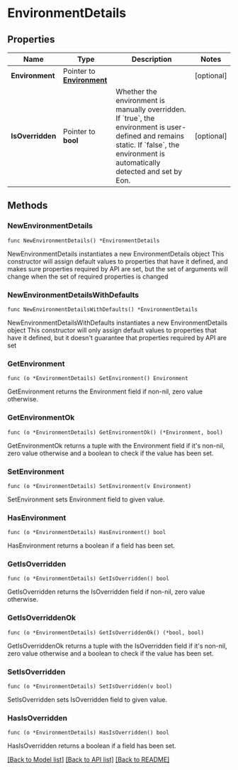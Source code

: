 # EnvironmentDetails

## Properties

Name | Type | Description | Notes
------------ | ------------- | ------------- | -------------
**Environment** | Pointer to [**Environment**](Environment.md) |  | [optional] 
**IsOverridden** | Pointer to **bool** | Whether the environment is manually overridden. If &#x60;true&#x60;, the environment is user-defined and remains static. If &#x60;false&#x60;, the environment is automatically detected and set by Eon.  | [optional] 

## Methods

### NewEnvironmentDetails

`func NewEnvironmentDetails() *EnvironmentDetails`

NewEnvironmentDetails instantiates a new EnvironmentDetails object
This constructor will assign default values to properties that have it defined,
and makes sure properties required by API are set, but the set of arguments
will change when the set of required properties is changed

### NewEnvironmentDetailsWithDefaults

`func NewEnvironmentDetailsWithDefaults() *EnvironmentDetails`

NewEnvironmentDetailsWithDefaults instantiates a new EnvironmentDetails object
This constructor will only assign default values to properties that have it defined,
but it doesn't guarantee that properties required by API are set

### GetEnvironment

`func (o *EnvironmentDetails) GetEnvironment() Environment`

GetEnvironment returns the Environment field if non-nil, zero value otherwise.

### GetEnvironmentOk

`func (o *EnvironmentDetails) GetEnvironmentOk() (*Environment, bool)`

GetEnvironmentOk returns a tuple with the Environment field if it's non-nil, zero value otherwise
and a boolean to check if the value has been set.

### SetEnvironment

`func (o *EnvironmentDetails) SetEnvironment(v Environment)`

SetEnvironment sets Environment field to given value.

### HasEnvironment

`func (o *EnvironmentDetails) HasEnvironment() bool`

HasEnvironment returns a boolean if a field has been set.

### GetIsOverridden

`func (o *EnvironmentDetails) GetIsOverridden() bool`

GetIsOverridden returns the IsOverridden field if non-nil, zero value otherwise.

### GetIsOverriddenOk

`func (o *EnvironmentDetails) GetIsOverriddenOk() (*bool, bool)`

GetIsOverriddenOk returns a tuple with the IsOverridden field if it's non-nil, zero value otherwise
and a boolean to check if the value has been set.

### SetIsOverridden

`func (o *EnvironmentDetails) SetIsOverridden(v bool)`

SetIsOverridden sets IsOverridden field to given value.

### HasIsOverridden

`func (o *EnvironmentDetails) HasIsOverridden() bool`

HasIsOverridden returns a boolean if a field has been set.


[[Back to Model list]](../README.md#documentation-for-models) [[Back to API list]](../README.md#documentation-for-api-endpoints) [[Back to README]](../README.md)


